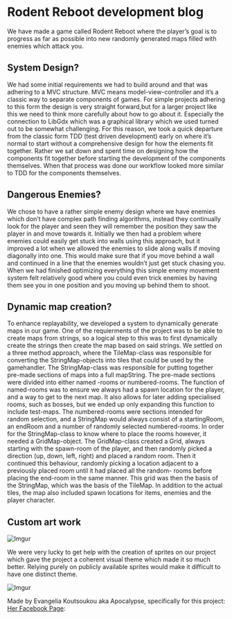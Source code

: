 # Rodent Reboot development blog

We have made a game called Rodent Reboot where the player’s goal is to progress as far as possible into new randomly
generated maps filled with enemies which attack you.

## System Design?
We had some initial requirements we had to build around and that was adhering to a MVC structure. MVC means
model-view-controller and it’s a classic way to separate components of games. For simple projects adhering to this form
the design is very straight forward,but for a larger project like this we need to think more carefully about how to go about it.
Especially the connection to LibGdx which was a graphical library which we used turned out to be somewhat challenging.
For this reason, we took a quick departure from the classic form TDD (test driven development) early on where it’s
normal to start without a comprehensive design for how the elements fit together. Rather we sat down and spent time on
designing how the components fit together before starting the development of the components themselves. When that
process was done our workflow looked more similar to TDD for the components themselves.


## Dangerous Enemies?
We chose to have a rather simple enemy design where we have enemies which don’t have complex path finding algorithms,
instead they continually look for the player and seen they will remember the position they saw the player in and move
towards it. Initially we then had a problem where enemies could easily get stuck into walls using this approach,
but it improved a lot when we allowed the enemies to slide along walls if moving diagonally into one. This would make
sure that if you move behind a wall and continued in a line that the enemies wouldn’t just get stuck chasing you.
When we had finished optimizing everything this simple enemy movement system felt relatively good where you could even
trick enemies by having them see you in one position and you moving up behind them to shoot.

## Dynamic map creation?
To enhance replayability, we developed a system to dynamically generate maps in our game. One of the requierments of the
project was to be able to create maps from strings, so a logical step to this was to first dynamically create the strings
then create the map based on said strings. We settled on a three method approach, where the TileMap-class was responsible
for converting the StringMap-objects into tiles that could be used by the gamehandler. The StringMap-class was responsible
for putting together pre-made sections of maps into a full mapString. The pre-made sections were divided into either named
-rooms or numbered-rooms. The function of named-rooms was to ensure we always had a spawn location for the player, and a way
to get to the next map. It also allows for later adding specialised rooms, such as bosses, but we ended up only expanding this
function to include test-maps. The numbered-rooms were sections intended for random selection, and a StringMap would always
consist of a startingRoom, an endRoom and a number of randomly selected numbered-rooms. In order for the StringMap-class to
know where to place the rooms however, it needed a GridMap-object. The GridMap-class created a Grid, always starting with the
spawn-room of the player, and then randomly picked a direction (up, down, left, right) and placed a random room. Then it continued
this behaviour, randomly picking a location adjacent to a previously placed room until it had placed all the random- rooms before
placing the end-room in the same manner. This grid was then the basis of the StringMap, which was the basis of the TileMap.
In addition to the actual tiles, the map also included spawn locations for items, enemies and the player character.

## Custom art work  
![Imgur](https://imgur.com/heRULRt.jpg "Custom art work")

We were very lucky to get help with the creation of sprites on our project which gave the project a coherent
visual theme which made it so much better. Relying purely on publicly available sprites would make it difficult
to have one distinct theme.

![Imgur](https://imgur.com/KyHed1J.jpg)

Made by Evangelia Koutsoukou aka Apocalypse, specifically for this project:
[Her Facebook Page](https://www.facebook.com/EveOfTheApocalypse):


